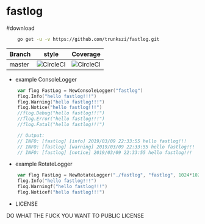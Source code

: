 # fastlog


#download
```bash
    go get -u -v https://github.com/trunkszi/fastlog.git
```


Branch    | style | Coverage
----------|-------|----------
master    | ![CircleCI](https://github.com/trunkszi/fastlog/blob/master/style.png) | ![CircleCI](https://github.com/trunkszi/fastlog/blob/master/cover.png)


- example ConsoleLogger
```go
	var flog FastLog = NewConsoleLogger("fastlog")
	flog.Info("hello fastlog!!!")
	flog.Warning("hello fastlog!!!")
	flog.Notice("hello fastlog!!!")
	//flog.Debug("hello fastlog!!!")
	//flog.Error("hello fastlog!!!")
	//flog.Fatal("hello fastlog!!!")

	// Output:
	// INFO: [fastlog] [info] 2019/03/09 22:33:55 hello fastlog!!!
	// INFO: [fastlog] [warning] 2019/03/09 22:33:55 hello fastlog!!!
	// INFO: [fastlog] [notice] 2019/03/09 22:33:55 hello fastlog!!!
```


- example RotateLogger
```go
    var flog FastLog = NewRotateLogger("./fastlog", "fastlog", 1024*1024, 5)
	flog.Info("hello fastlog!!!")
	flog.Warningf("hello fastlog!!!")
	flog.Noticef("hello fastlog!!!")
```

- LICENSE

DO WHAT THE FUCK YOU WANT TO PUBLIC LICENSE